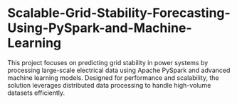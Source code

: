 # Scalable-Grid-Stability-Forecasting-Using-PySpark-and-Machine-Learning
This project focuses on predicting grid stability in power systems by processing large-scale electrical data using Apache PySpark and advanced machine learning models. Designed for performance and scalability, the solution leverages distributed data processing to handle high-volume datasets efficiently.
